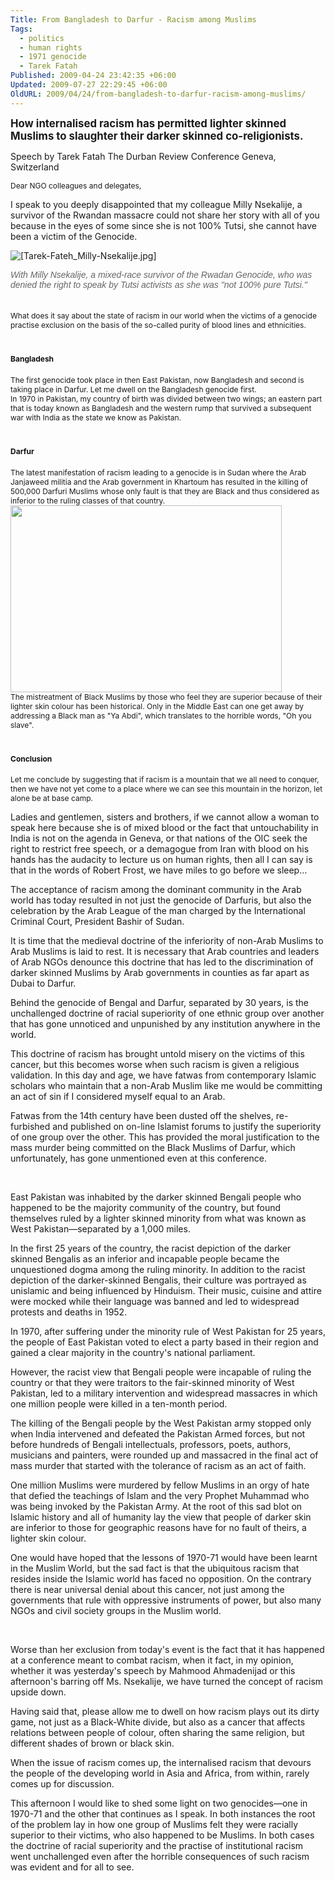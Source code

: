 ```yaml
---
Title: From Bangladesh to Darfur - Racism among Muslims
Tags:
  - politics
  - human rights
  - 1971 genocide
  - Tarek Fatah
Published: 2009-04-24 23:42:35 +06:00
Updated: 2009-07-27 22:29:45 +06:00
OldURL: 2009/04/24/from-bangladesh-to-darfur-racism-among-muslims/
---
```


<div><big><strong></strong></big></div>
<big><strong>How internalised racism has permitted lighter skinned
Muslims to slaughter their darker skinned co-religionists.</strong></big>

Speech by Tarek Fatah
The Durban Review Conference
Geneva, Switzerland

<span class="Apple-style-span" style="font-size: medium;"><span class="Apple-style-span" style="font-size: 14px;"><span class="Apple-style-span" style="font-size: small;"><span class="Apple-style-span" style="font-size: 12px;">Dear NGO colleagues and delegates,</span></span></span></span>

I speak to you deeply disappointed that my colleague Milly Nsekalije, a survivor of the Rwandan massacre could not share her story with all of you because in the eyes of some since she is not 100% Tutsi, she cannot have been a victim of the Genocide.

<img src="https://1.bp.blogspot.com/_3Cj0lK1aWGw/SfKSIINgzGI/AAAAAAAAA3s/sEOggSz1vac/s1600/Tarek-Fateh_Milly-Nsekalije.jpg" border="0" alt="[Tarek-Fateh_Milly-Nsekalije.jpg]" /> 
<div class="photo photo_none">
<div class="photo_img" style="border-width: 0px;"><a style="cursor: pointer; color: #3b5998; text-decoration: none;" href="https://www.facebook.com/photo.php?pid=6502219&amp;op=1&amp;view=all&amp;subj=164051190246&amp;aid=-1&amp;oid=164051190246&amp;id=601700011"></a></div>
<div class="caption" style="border-width: 0px; text-align: left; color: #666666;"><span class="Apple-style-span" style="font-family: Arial;"><em>With Milly Nsekalije, a mixed-race survivor of the Rwadan Genocide, who was denied the right
to speak by Tutsi activists as she was "not 100% pure Tutsi."</em></span></div>
<div class="caption" style="border-width: 0px; text-align: left; color: #666666;"><span class="Apple-style-span" style="font-family: Arial;"><em></em></span> </div>
<div class="caption" style="border-width: 0px; text-align: left; color: #666666;"><span class="Apple-style-span" style="font-family: Arial;"><em></em></span> </div>
</div>
<div class="clear_none"><span class="Apple-style-span" style="font-size: small;"><span class="Apple-style-span" style="font-size: 12px;">What does it say about the state of racism in our world when the victims of a genocide practise exclusion on the basis of the so-called purity of blood lines and ethnicities.</span></span></div>
<h1 style="font-weight: bold; color: #111111;"><span class="Apple-style-span" style="font-size: small;"><span class="Apple-style-span" style="font-size: 12px;">Bangladesh</span></span></h1>
<span class="Apple-style-span" style="font-size: small;"><span class="Apple-style-span" style="font-size: 12px;">
The first genocide took place in then East Pakistan, now Bangladesh and second is taking place in Darfur. Let me dwell on the Bangladesh genocide first.</span></span>
<div class="photo photo_right">
<div class="photo_img" style="border-width: 0px;"><a style="cursor: pointer; color: #3b5998; text-decoration: none;" href="https://www.facebook.com/photo.php?pid=6502232&amp;op=1&amp;view=all&amp;subj=164051190246&amp;aid=-1&amp;oid=164051190246&amp;id=601700011"></a></div>
</div>
<div class="clear_right"><span class="Apple-style-span" style="font-size: small;"><span class="Apple-style-span" style="font-size: 12px;"><img src="https://www.unnayannews.net/issue/conflictNpeace/image/bangla1.jpg" alt="" />In 1970 in Pakistan, my country of birth was divided between two wings; an eastern part that is today known as Bangladesh and the western rump that survived a subsequent war with India as the state we know as Pakistan.</span></span></div>
<h1 style="font-weight: bold; color: #111111;"><span class="Apple-style-span" style="font-size: small;"><span class="Apple-style-span" style="font-size: 12px;">Darfur</span></span></h1>
<span class="Apple-style-span" style="font-size: small;"><span class="Apple-style-span" style="font-size: 12px;">
The latest manifestation of racism leading to a genocide is in Sudan where the Arab Janjaweed militia and the Arab government in Khartoum has resulted in the killing of 500,000 Darfuri Muslims whose only fault is that they are Black and thus considered as inferior to the ruling classes of that country.</span></span>
<div class="photo photo_left">
<div class="photo_img" style="border-width: 0px;"><img src="https://itwasjohnson.impiousdigest.com/Heads.jpg" alt="" width="434" height="299" /></div>
</div>
<div class="clear_left"><span class="Apple-style-span" style="font-size: small;"><span class="Apple-style-span" style="font-size: 12px;">The mistreatment of Black Muslims by those who feel they are superior because of their lighter skin colour has been historical. Only in the Middle East can one get away by addressing a Black man as "Ya Abdi", which translates to the horrible words, "Oh you slave".</span></span></div>
<h1 style="font-weight: bold; color: #111111;"><span class="Apple-style-span" style="font-size: small;"><span class="Apple-style-span" style="font-size: 12px;">Conclusion</span></span></h1>
<span class="Apple-style-span" style="font-size: small;"><span class="Apple-style-span" style="font-size: 12px;">
Let me conclude by suggesting that if racism is a mountain that we all need to conquer, then we have not yet come to a place where we can see this mountain in the horizon, let alone be at base camp.</span></span>

Ladies and gentlemen, sisters and brothers, if we cannot allow a woman to speak here because she is of mixed blood or the fact that untouchability in India is not on the agenda in Geneva, or that nations of the OIC seek the right to restrict free speech, or a demagogue from Iran with blood on his hands has the audacity to lecture us on human rights, then all I can say is that in the words of Robert Frost, we have miles to go before we sleep…

The acceptance of racism among the dominant community in the Arab world has today resulted in not just the genocide of Darfuris, but also the celebration by the Arab League of the man charged by the International Criminal Court, President Bashir of Sudan.

It is time that the medieval doctrine of the inferiority of non-Arab Muslims to Arab Muslims is laid to rest. It is necessary that Arab countries and leaders of Arab NGOs denounce this doctrine that has led to the discrimination of darker skinned Muslims by Arab governments in counties as far apart as Dubai to Darfur.

Behind the genocide of Bengal and Darfur, separated by 30 years, is the unchallenged doctrine of racial superiority of one ethnic group over another that has gone unnoticed and unpunished by any institution anywhere in the world.

This doctrine of racism has brought untold misery on the victims of this cancer, but this becomes worse when such racism is given a religious validation. In this day and age, we have fatwas from contemporary Islamic scholars who maintain that a non-Arab Muslim like me would be committing an act of sin if I considered myself equal to an Arab.

Fatwas from the 14th century have been dusted off the shelves, re-furbished and published on on-line Islamist forums to justify the superiority of one group over the other. This has provided the moral justification to the mass murder being committed on the Black Muslims of Darfur, which unfortunately, has gone unmentioned even at this conference.

 

East Pakistan was inhabited by the darker skinned Bengali people who happened to be the majority community of the country, but found themselves ruled by a lighter skinned minority from what was known as West Pakistan—separated by a 1,000 miles.

In the first 25 years of the country, the racist depiction of the darker skinned Bengalis as an inferior and incapable people became the unquestioned dogma among the ruling minority. In addition to the racist depiction of the darker-skinned Bengalis, their culture was portrayed as unislamic and being influenced by Hinduism. Their music, cuisine and attire were mocked while their language was banned and led to widespread protests and deaths in 1952.

In 1970, after suffering under the minority rule of West Pakistan for 25 years, the people of East Pakistan voted to elect a party based in their region and gained a clear majority in the country's national parliament.

However, the racist view that Bengali people were incapable of ruling the country or that they were traitors to the fair-skinned minority of West Pakistan, led to a military intervention and widespread massacres in which one million people were killed in a ten-month period.

The killing of the Bengali people by the West Pakistan army stopped only when India intervened and defeated the Pakistan Armed forces, but not before hundreds of Bengali intellectuals, professors, poets, authors, musicians and painters, were rounded up and massacred in the final act of mass murder that started with the tolerance of racism as an act of faith.

One million Muslims were murdered by fellow Muslims in an orgy of hate that defied the teachings of Islam and the very Prophet Muhammad who was being invoked by the Pakistan Army. At the root of this sad blot on Islamic history and all of humanity lay the view that people of darker skin are inferior to those for geographic reasons have for no fault of theirs, a lighter skin colour.

One would have hoped that the lessons of 1970-71 would have been learnt in the Muslim World, but the sad fact is that the ubiquitous racism that resides inside the Islamic world has faced no opposition. On the contrary there is near universal denial about this cancer, not just among the governments that rule with oppressive instruments of power, but also many NGOs and civil society groups in the Muslim world.

 

Worse than her exclusion from today's event is the fact that it has happened at a conference meant to combat racism, when it fact, in my opinion, whether it was yesterday's speech by Mahmood Ahmadenijad or this afternoon's barring off Ms. Nsekalije, we have turned the concept of racism upside down.

Having said that, please allow me to dwell on how racism plays out its dirty game, not just as a Black-White divide, but also as a cancer that affects relations between people of colour, often sharing the same religion, but different shades of brown or black skin.

When the issue of racism comes up, the internalised racism that devours the people of the developing world in Asia and Africa, from within, rarely comes up for discussion.

This afternoon I would like to shed some light on two genocides—one in 1970-71 and the other that continues as I speak. In both instances the root of the problem lay in how one group of Muslims felt they were racially superior to their victims, who also happened to be Muslims. In both cases the doctrine of racial superiority and the practise of institutional racism went unchallenged even after the horrible consequences of such racism was evident and for all to see.

